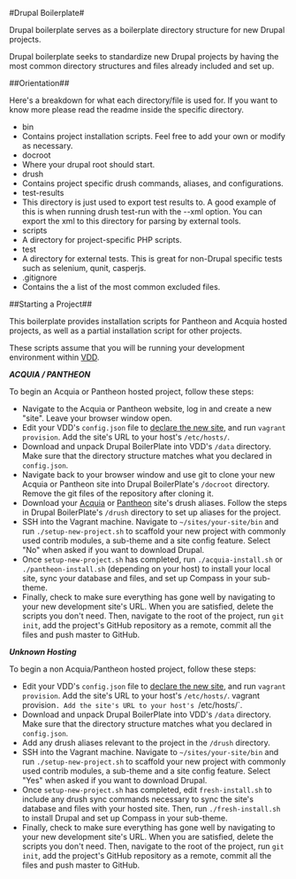 #Drupal Boilerplate#

Drupal boilerplate serves as a boilerplate directory structure for
new Drupal projects.

Drupal boilerplate seeks to standardize new Drupal projects by having the most common
directory structures and files already included and set up.


##Orientation##

Here's a breakdown for what each directory/file is used for. If you want to know more please
read the readme inside the specific directory.

* bin
 * Contains project installation scripts. Feel free to add your own or modify as necessary.
* docroot
 * Where your drupal root should start.
* drush
 * Contains project specific drush commands, aliases, and configurations.
* test-results
 * This directory is just used to export test results to. A good example of this
   is when running drush test-run with the --xml option. You can export the xml
   to this directory for parsing by external tools.
* scripts
 * A directory for project-specific PHP scripts.
* test
 * A directory for external tests. This is great for non-Drupal specific tests
 such as selenium, qunit, casperjs.
* .gitignore
 * Contains the a list of the most common excluded files.


##Starting a Project##

This boilerplate provides installation scripts for Pantheon and Acquia hosted projects, as well as a partial installation script for other projects.

These scripts assume that you will be running your development environment within [VDD](https://www.drupal.org/project/vdd).

***ACQUIA / PANTHEON***

To begin an Acquia or Pantheon hosted project, follow these steps:
* Navigate to the Acquia or Pantheon website, log in and create a new "site". Leave your browser window open.
* Edit your VDD's `config.json` file to [declare the new site](https://www.drupal.org/node/2304391), and run `vagrant provision`. Add the site's URL to your host's `/etc/hosts/`.
* Download and unpack Drupal BoilerPlate into VDD's `/data` directory. Make sure that the directory structure matches what you declared in `config.json`.
* Navigate back to your browser window and use git to clone your new Acquia or Pantheon site into Drupal BoilerPlate's `/docroot` directory. Remove the git files of the repository after cloning it.
* Download your [Acquia](https://docs.acquia.com/cloud/drush-aliases) or [Pantheon](https://pantheon.io/docs/articles/local/drush-command-line-utility/) site's drush aliases. Follow the steps in Drupal BoilerPlate's `/drush` directory to set up aliases for the project.
* SSH into the Vagrant machine. Navigate to `~/sites/your-site/bin` and run `./setup-new-project.sh` to scaffold your new project with commonly used contrib modules, a sub-theme and a site config feature. Select "No" when asked if you want to download Drupal.
* Once `setup-new-project.sh` has completed, run `./acquia-install.sh` or `./pantheon-install.sh` (depending on your host) to install your local site, sync your database and files, and set up Compass in your sub-theme.
* Finally, check to make sure everything has gone well by navigating to your new development site's URL. When you are satisfied, delete the scripts you don't need. Then, navigate to the root of the project, run `git init`, add the project's GitHub repository as a remote, commit all the files and push master to GitHub.


***Unknown Hosting***

To begin a non Acquia/Pantheon hosted project, follow these steps:
* Edit your VDD's `config.json` file to [declare the new site](https://www.drupal.org/node/2304391), and run `vagrant provision`. Add the site's URL to your host's `/etc/hosts/`.
vagrant provision`. Add the site's URL to your host's `/etc/hosts/`.
* Download and unpack Drupal BoilerPlate into VDD's `/data` directory. Make sure that the directory structure matches what you declared in `config.json`.
* Add any drush aliases relevant to the project in the `/drush` directory.
* SSH into the Vagrant machine. Navigate to `~/sites/your-site/bin` and run `./setup-new-project.sh` to scaffold your new project with commonly used contrib modules, a sub-theme and a site config feature. Select "Yes" when asked if you want to download Drupal.
* Once `setup-new-project.sh` has completed, edit `fresh-install.sh` to include any drush sync commands necessary to sync the site's database and files with your hosted site. Then, run `./fresh-install.sh` to install Drupal and set up Compass in your sub-theme.
* Finally, check to make sure everything has gone well by navigating to your new development site's URL. When you are satisfied, delete the scripts you don't need. Then, navigate to the root of the project, run `git init`, add the project's GitHub repository as a remote, commit all the files and push master to GitHub.
